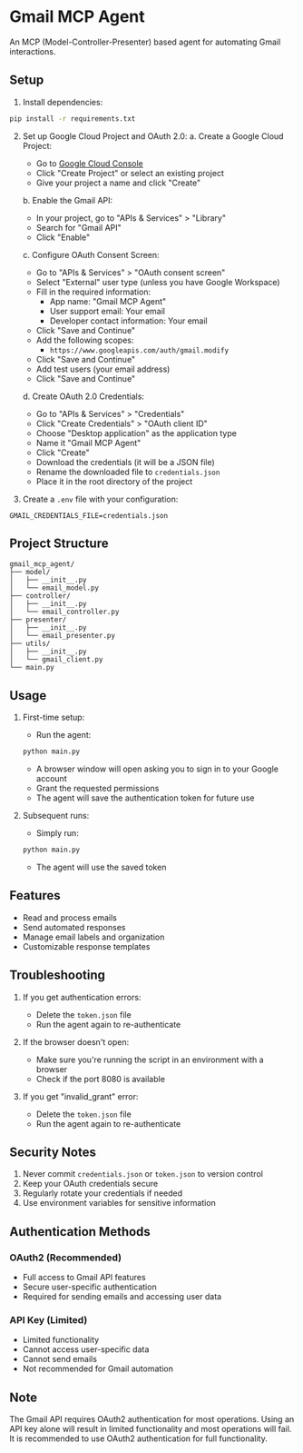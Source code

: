 # Gmail MCP Agent

An MCP (Model-Controller-Presenter) based agent for automating Gmail interactions.

## Setup

1. Install dependencies:
```bash
pip install -r requirements.txt
```

2. Set up Google Cloud Project and OAuth 2.0:
   a. Create a Google Cloud Project:
      - Go to [Google Cloud Console](https://console.cloud.google.com/)
      - Click "Create Project" or select an existing project
      - Give your project a name and click "Create"

   b. Enable the Gmail API:
      - In your project, go to "APIs & Services" > "Library"
      - Search for "Gmail API"
      - Click "Enable"

   c. Configure OAuth Consent Screen:
      - Go to "APIs & Services" > "OAuth consent screen"
      - Select "External" user type (unless you have Google Workspace)
      - Fill in the required information:
        * App name: "Gmail MCP Agent"
        * User support email: Your email
        * Developer contact information: Your email
      - Click "Save and Continue"
      - Add the following scopes:
        * `https://www.googleapis.com/auth/gmail.modify`
      - Click "Save and Continue"
      - Add test users (your email address)
      - Click "Save and Continue"

   d. Create OAuth 2.0 Credentials:
      - Go to "APIs & Services" > "Credentials"
      - Click "Create Credentials" > "OAuth client ID"
      - Choose "Desktop application" as the application type
      - Name it "Gmail MCP Agent"
      - Click "Create"
      - Download the credentials (it will be a JSON file)
      - Rename the downloaded file to `credentials.json`
      - Place it in the root directory of the project

3. Create a `.env` file with your configuration:
```
GMAIL_CREDENTIALS_FILE=credentials.json
```

## Project Structure

```
gmail_mcp_agent/
├── model/
│   ├── __init__.py
│   └── email_model.py
├── controller/
│   ├── __init__.py
│   └── email_controller.py
├── presenter/
│   ├── __init__.py
│   └── email_presenter.py
├── utils/
│   ├── __init__.py
│   └── gmail_client.py
└── main.py
```

## Usage

1. First-time setup:
   - Run the agent:
   ```bash
   python main.py
   ```
   - A browser window will open asking you to sign in to your Google account
   - Grant the requested permissions
   - The agent will save the authentication token for future use

2. Subsequent runs:
   - Simply run:
   ```bash
   python main.py
   ```
   - The agent will use the saved token

## Features

- Read and process emails
- Send automated responses
- Manage email labels and organization
- Customizable response templates

## Troubleshooting

1. If you get authentication errors:
   - Delete the `token.json` file
   - Run the agent again to re-authenticate

2. If the browser doesn't open:
   - Make sure you're running the script in an environment with a browser
   - Check if the port 8080 is available

3. If you get "invalid_grant" error:
   - Delete the `token.json` file
   - Run the agent again to re-authenticate

## Security Notes

1. Never commit `credentials.json` or `token.json` to version control
2. Keep your OAuth credentials secure
3. Regularly rotate your credentials if needed
4. Use environment variables for sensitive information

## Authentication Methods

### OAuth2 (Recommended)
- Full access to Gmail API features
- Secure user-specific authentication
- Required for sending emails and accessing user data

### API Key (Limited)
- Limited functionality
- Cannot access user-specific data
- Cannot send emails
- Not recommended for Gmail automation

## Note
The Gmail API requires OAuth2 authentication for most operations. Using an API key alone will result in limited functionality and most operations will fail. It is recommended to use OAuth2 authentication for full functionality. 